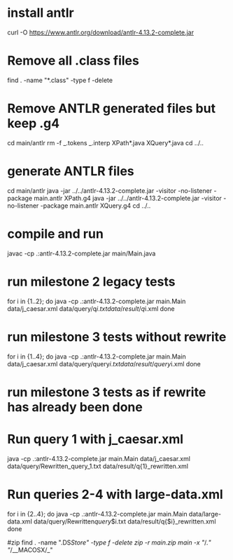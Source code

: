 # install antlr

curl -O https://www.antlr.org/download/antlr-4.13.2-complete.jar

# Remove all .class files

find . -name "\*.class" -type f -delete

# Remove ANTLR generated files but keep .g4

cd main/antlr
rm -f _.tokens _.interp XPath*.java XQuery*.java
cd ../..

# generate ANTLR files

cd main/antlr
java -jar ../../antlr-4.13.2-complete.jar -visitor -no-listener -package main.antlr XPath.g4
java -jar ../../antlr-4.13.2-complete.jar -visitor -no-listener -package main.antlr XQuery.g4
cd ../..

# compile and run

javac -cp .:antlr-4.13.2-complete.jar main/Main.java

# run milestone 2 legacy tests

for i in {1..2}; do
java -cp .:antlr-4.13.2-complete.jar main.Main data/j_caesar.xml data/query/q$i.txt data/result/q$i.xml
done

# run milestone 3 tests without rewrite

for i in {1..4}; do
java -cp .:antlr-4.13.2-complete.jar main.Main data/j_caesar.xml data/query/query$i.txt data/result/query$i.xml
done

# run milestone 3 tests as if rewrite has already been done

# Run query 1 with j_caesar.xml

java -cp .:antlr-4.13.2-complete.jar main.Main data/j_caesar.xml data/query/Rewritten_query_1.txt data/result/q{1}\_rewritten.xml

# Run queries 2-4 with large-data.xml

for i in {2..4}; do
java -cp .:antlr-4.13.2-complete.jar main.Main data/large-data.xml data/query/Rewritten*query*$i.txt data/result/q{$i}\_rewritten.xml
done

#zip
find . -name ".DS*Store" -type f -delete
zip -r main.zip main -x "*/._" "_/\_\_MACOSX/\_"
